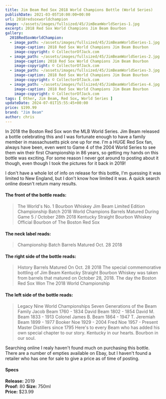 ```yaml
---
title: Jim Beam Red Sox 2018 World Champions Bottle (World Series)
publishDate: 2021-03-05T10:00:00+00:00
url: 2018redsoxworldchampion
image: ~/assets/images/fullsized/45/JimBeamWorldSeries-1.jpg
excerpt: 2018 Red Sox World Champions Jim Beam Bourbon
gallery:
  2018RedSoxWorldChampion:
  - image_path: ~/assets/images/fullsized/45/JimBeamWorldSeries-1.jpg
    image-caption: 2018 Red Sox World Champions Jim Beam Bourbon
    image-copyright: © CollectorOfJack.com
  - image_path: ~/assets/images/fullsized/45/JimBeamWorldSeries-2.jpg
    image-caption: 2018 Red Sox World Champions Jim Beam Bourbon
    image-copyright: © CollectorOfJack.com
  - image_path: ~/assets/images/fullsized/45/JimBeamWorldSeries-3.jpg
    image-caption: 2018 Red Sox World Champions Jim Beam Bourbon
    image-copyright: © CollectorOfJack.com
  - image_path: ~/assets/images/fullsized/45/JimBeamWorldSeries-4.jpg
    image-caption: 2018 Red Sox World Champions Jim Beam Bourbon
    image-copyright: © CollectorOfJack.com
tags: [ Other, Jim Beam, Red Sox, World Series ]
updateDate: 2024-07-01T15:55:45+00:00
price: $199.99
brand: "Jim Beam"
author: chris
---
```

In 2018 the Boston Red Sox won the MLB World Series. Jim Beam released a bottle celebrating this and I was fortunate enough to have a family member in massachusetts pick one up for me. I'm a HUGE Red Sox fan, always have been, even went to Game 4 of the 2004 World Series to see them win their first Championship in 86 years, so getting my hands on this bottle was exciting. For some reason I never got around to posting about it though, even though I took the pictures for it back in 2019!

I don't have a whole lot of info on release for this bottle, I'm guessing it was limited to New England, but I don't know how limited it was. A quick search online doesn't return many results.

#### The front of the bottle reads:

> The World's No. 1 Bourbon Whiskey
> Jim Beam
> Limited Edition Championship Batch
> 2018 World Champions
> Barrels Matured During Game 5 / October 28th 2018
> Kentucky Straight Bourbon Whiskey
> Official Bourbon of The Boston Red Sox

#### The neck label reads: 

> Championship Batch
> Barrels Matured Oct. 28 2018

#### The right side of the bottle reads:

> History
> Barrels Matured On
> Oct. 28 2018
> The special commemorative bottling of Jim Beam Kentucky Straight Bourbon Whiskey was taken from barrels that matured on October 28, 2018. The day the Boston Red Sox Won The 2018 World Championship

#### The left side of the bottle reads:

> Legacy
> Nine World Championships
> Seven Generations of the Beam Family
> Jacob Beam 1760 - 1834
> David Beam 1802 - 1854
> David M. Beam 1833 - 1913
> Colonel James B. Beam 1864 - 1947
> T. Jeremiah Beam 1899 - 1977
> Booker Noe 1929 - 2004
> Fred Noe 1957 - Present
> Master Distillers since 1795
> Here's to every Beam who has added his own special chapter to our story. Kentucky in our hearts. Bourbon in our soul.

Searching online I realy haven't found much on purchasing this bottle. There are a number of empties available on Ebay, but I haven't found a retailer who has one for sale to give a price as of time of posting. 


#### Specs

**Release:** 2019  
**Proof:** 80
**Size:** 750ml  
**Price:** $23.99 


